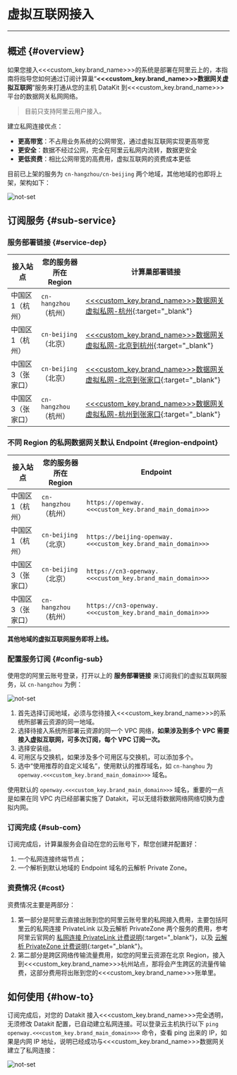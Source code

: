 # 虚拟互联网接入

---

## 概述 {#overview}

如果您接入<<<custom_key.brand_name>>>的系统是部署在阿里云上的，本指南将指导您如何通过订阅计算巢“**<<<custom_key.brand_name>>>数据网关虚拟互联网**”服务来打通从您的主机 DataKit 到<<<custom_key.brand_name>>>平台的数据网关私网网络。

> 目前只支持阿里云用户接入。

建立私网连接优点：

- **更高带宽**：不占用业务系统的公网带宽，通过虚拟互联网实现更高带宽
- **更安全**：数据不经过公网，完全在阿里云私网内流转，数据更安全
- **更低资费**：相比公网带宽的高费用，虚拟互联网的资费成本更低

目前已上架的服务为 `cn-hangzhou/cn-beijing` 两个地域，其他地域的也即将上架，架构如下：

![not-set](imgs/aliyun_1.png)

## 订阅服务 {#sub-service}

### 服务部署链接 {#service-dep}

| **接入站点**      | **您的服务器所在 Region** | **计算巢部署链接**                                                                                                                                                            |
| --------          | ----------------------    | -----------                                                                                                                                                                   |
| 中国区 1（杭州）  | `cn-hangzhou`（杭州）     | [<<<custom_key.brand_name>>>数据网关虚拟私网-杭州](https://computenest.console.aliyun.com/user/cn-hangzhou/serviceInstanceCreate?ServiceId=service-68c8fee7f0554d6b9baa){:target="_blank"}         |
| 中国区 1（杭州）  | `cn-beijing` （北京）     | [<<<custom_key.brand_name>>>数据网关虚拟私网-北京到杭州](https://computenest.console.aliyun.com/user/cn-hangzhou/serviceInstanceCreate?ServiceId=service-af3b4511d9214c9ebaba){:target="_blank"}   |
| 中国区 3（张家口）| `cn-beijing` （北京）     | [<<<custom_key.brand_name>>>数据网关虚拟私网-北京到张家口](https://computenest.console.aliyun.com/user/cn-hangzhou/serviceInstanceCreate?ServiceId=service-a22bc59ed53c4946b8ce){:target="_blank"} |
| 中国区 3（张家口）| `cn-hangzhou`（杭州）     | [<<<custom_key.brand_name>>>数据网关虚拟私网-杭州到张家口](https://computenest.console.aliyun.com/user/cn-hangzhou/serviceInstanceCreate?ServiceId=service-87a611279d9a42ceaeb2){:target="_blank"} |

### 不同 Region 的私网数据网关默认 Endpoint {#region-endpoint}

| **接入站点**      | **您的服务器所在 Region** | **Endpoint**                         |
| --------          | ----------------------    | -----------                          |
| 中国区 1（杭州）  | `cn-hangzhou` （杭州）    | `https://openway.<<<custom_key.brand_main_domain>>>`         |
| 中国区 1（杭州）  | `cn-beijing`  （北京）    | `https://beijing-openway.<<<custom_key.brand_main_domain>>>` |
| 中国区 3（张家口）| `cn-beijing`  （北京）    | `https://cn3-openway.<<<custom_key.brand_main_domain>>>`     |
| 中国区 3（张家口）| `cn-hangzhou` （杭州）    | `https://cn3-openway.<<<custom_key.brand_main_domain>>>`     |

**其他地域的虚拟互联网服务即将上线。**

### 配置服务订阅 {#config-sub}

使用您的阿里云账号登录，打开以上的 **服务部署链接** 来订阅我们的虚拟互联网服务，以 `cn-hangzhou` 为例：

![not-set](imgs/aliyun_2.png)

1. 首先选择订阅地域，必须与您待接入<<<custom_key.brand_name>>>的系统所部署云资源的同一地域。
1. 选择待接入系统所部署云资源的同一个 VPC 网络，**如果涉及到多个 VPC 需要接入虚拟互联网，可多次订阅，每个 VPC 订阅一次。**
1. 选择安装组。
1. 可用区与交换机，如果涉及多个可用区与交换机，可以添加多个。
1. 选中“使用推荐的自定义域名”，使用默认的推荐域名，如 `cn-hanghou` 为 `openway.<<<custom_key.brand_main_domain>>>` 域名。

使用默认的 `openway.<<<custom_key.brand_main_domain>>>` 域名，重要的一点是如果在同 VPC 内已经部署实施了 Datakit，可以无缝将数据网络网络切换为虚拟内网。

### 订阅完成 {#sub-com}

订阅完成后，计算巢服务会自动在您的云账号下，帮您创建并配置好：

1. 一个私网连接终端节点；
2. 一个解析到默认地域的 Endpoint 域名的云解析 Private Zone。

### 资费情况 {#cost}

资费情况主要是两部分：

1. 第一部分是阿里云直接出账到您的阿里云账号里的私网接入费用，主要包括阿里云的私网连接 PrivateLink 以及云解析 PrivateZone 两个服务的费用，参考阿里云官网的 [私网连接 PrivateLink 计费说明](https://help.aliyun.com/document_detail/198081.html){:target="_blank"}，以及 [云解析 PrivateZone 计费说明](https://help.aliyun.com/document_detail/71338.html){:target="_blank"}。
2. 第二部分是跨区网络传输流量费用，如您的阿里云资源在北京 Region，接入到<<<custom_key.brand_name>>>杭州站点，那将会产生跨区的流量传输费，这部分费用将出账到您的<<<custom_key.brand_name>>>账单里。

## 如何使用 {#how-to}

订阅完成后，对您的 Datakit 接入<<<custom_key.brand_name>>>完全透明，无须修改 Datakit 配置，已自动建立私网连接。可以登录云主机执行以下 `ping openway.<<<custom_key.brand_main_domain>>>` 命令，查看 ping 出来的 IP，如果是内网 IP 地址，说明已经成功与<<<custom_key.brand_name>>>数据网关建立了私网连接：

![not-set](imgs/aliyun_3.png)
